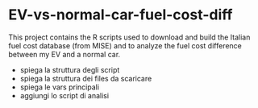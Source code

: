 # EV-vs-normal-car-fuel-cost-diff
This project contains the R scripts used to download and build the Italian fuel cost database (from MISE) and to analyze the fuel cost difference between my EV and a normal car. 



- spiega la struttura degli script
- spiega la struttura dei files da scaricare 
- spiega le vars principali 
- aggiungi lo script di analisi
